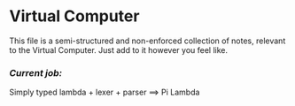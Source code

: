 # Virtual Computer

This file is a semi-structured and non-enforced collection of notes, relevant to the Virtual Computer. Just add to it however you feel like.

### *Current job:*

Simply typed lambda + lexer + parser ==> Pi Lambda
